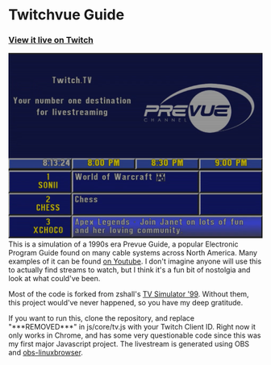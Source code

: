 # Twitchvue Guide
### [View it live on Twitch](https://www.twitch.tv/prevueguide)
![Twitchvue Guide Screenshot](img/Screenshot.png)
This is a simulation of a 1990s era Prevue Guide, a popular Electronic Program Guide found on many cable systems across North America. Many examples of it can be found [on Youtube](https://youtu.be/YyG_ogytL74?t=52). I don't imagine anyone will use this to actually find streams to watch, but I think it's a fun bit of nostolgia and look at what could've been.

Most of the code is forked from zshall's [TV Simulator '99](https://github.com/zshall/program-guide). Without them, this project would've never happened, so you have my deep gratitude.

If you want to run this, clone the repository, and replace "\*\*\*REMOVED\*\*\*" in js/core/tv.js with your Twitch Client ID. Right now it only works in Chrome, and has some very questionable code since this was my first major Javascript project. The livestream is generated using OBS and [obs-linuxbrowser](https://github.com/bazukas/obs-linuxbrowser).
